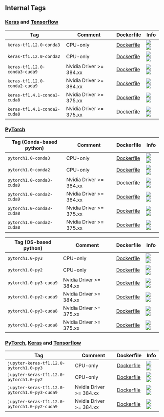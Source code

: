 ## Internal Tags

### [Keras](https://keras.io/) and [Tensorflow](https://www.tensorflow.org/)

| Tag   | Comment | Dockerfile | Info  |
| ----- | ------- | ---------- | ----  |
| `keras-tf1.12.0-conda3` | CPU-only | [Dockerfile](docker/keras-tf1.12.0-conda3/Dockerfile) | [![](https://images.microbadger.com/badges/image/wqael/notebooks:keras-tf1.12.0-conda3.svg) ![](https://images.microbadger.com/badges/commit/wqael/notebooks:keras-tf1.12.0-conda3.svg)](https://microbadger.com/images/wqael/notebooks:keras-tf1.12.0-conda3) |
| `keras-tf1.12.0-conda2` | CPU-only | [Dockerfile](docker/keras-tf1.12.0-conda2/Dockerfile) | [![](https://images.microbadger.com/badges/image/wqael/notebooks:keras-tf1.12.0-conda2.svg) ![](https://images.microbadger.com/badges/commit/wqael/notebooks:keras-tf1.12.0-conda2.svg)](https://microbadger.com/images/wqael/notebooks:keras-tf1.12.0-conda2) |
| `keras-tf1.12.0-conda3-cuda9` | Nvidia Driver >= 384.xx | [Dockerfile](docker/keras-tf1.12.0-conda3-cuda9/Dockerfile) | [![](https://images.microbadger.com/badges/image/wqael/notebooks:keras-tf1.12.0-conda3-cuda9.svg) ![](https://images.microbadger.com/badges/commit/wqael/notebooks:keras-tf1.12.0-conda3-cuda9.svg)](https://microbadger.com/images/wqael/notebooks:keras-tf1.12.0-conda3-cuda9) |
| `keras-tf1.12.0-conda2-cuda9` | Nvidia Driver >= 384.xx | [Dockerfile](docker/keras-tf1.12.0-conda2-cuda9/Dockerfile) | [![](https://images.microbadger.com/badges/image/wqael/notebooks:keras-tf1.12.0-conda2-cuda9.svg) ![](https://images.microbadger.com/badges/commit/wqael/notebooks:keras-tf1.12.0-conda2-cuda9.svg)](https://microbadger.com/images/wqael/notebooks:keras-tf1.12.0-conda2-cuda9) |
| `keras-tf1.4.1-conda3-cuda8` | Nvidia Driver >= 375.xx | [Dockerfile](docker/keras-tf1.4.1-conda3-cuda8/Dockerfile) | [![](https://images.microbadger.com/badges/image/wqael/notebooks:keras-tf1.4.1-conda3-cuda8.svg) ![](https://images.microbadger.com/badges/commit/wqael/notebooks:keras-tf1.4.1-conda3-cuda8.svg)](https://microbadger.com/images/wqael/notebooks:keras-tf1.4.1-conda3-cuda8) |
| `keras-tf1.4.1-conda2-cuda8` | Nvidia Driver >= 375.xx | [Dockerfile](docker/keras-tf1.4.1-conda2-cuda8/Dockerfile) | [![](https://images.microbadger.com/badges/image/wqael/notebooks:keras-tf1.4.1-conda2-cuda8.svg) ![](https://images.microbadger.com/badges/commit/wqael/notebooks:keras-tf1.4.1-conda2-cuda8.svg)](https://microbadger.com/images/wqael/notebooks:keras-tf1.4.1-conda2-cuda8) |


### [PyTorch](https://pytorch.org/)

| Tag (Conda-based python) | Comment | Dockerfile | Info |
| ------------------------ | ------- | ---------- | ---- |
| `pytorch1.0-conda3` | CPU-only | [Dockerfile](docker/pytorch1.0-conda3/Dockerfile) | [![](https://images.microbadger.com/badges/image/wqael/notebooks:pytorch1.0-conda3.svg) ![](https://images.microbadger.com/badges/commit/wqael/notebooks:pytorch1.0-conda3.svg)](https://microbadger.com/images/wqael/notebooks:pytorch1.0-conda3) |
| `pytorch1.0-conda2` | CPU-only | [Dockerfile](docker/pytorch1.0-conda2/Dockerfile) | [![](https://images.microbadger.com/badges/image/wqael/notebooks:pytorch1.0-conda2.svg) ![](https://images.microbadger.com/badges/commit/wqael/notebooks:pytorch1.0-conda2.svg)](https://microbadger.com/images/wqael/notebooks:pytorch1.0-conda2) |
| `pytorch1.0-conda3-cuda9` | Nvidia Driver >= 384.xx | [Dockerfile](docker/pytorch1.0-conda3-cuda9/Dockerfile) | [![](https://images.microbadger.com/badges/image/wqael/notebooks:pytorch1.0-conda3-cuda9.svg) ![](https://images.microbadger.com/badges/commit/wqael/notebooks:pytorch1.0-conda3-cuda9.svg)](https://microbadger.com/images/wqael/notebooks:pytorch1.0-conda3-cuda9) |
| `pytorch1.0-conda2-cuda9` | Nvidia Driver >= 384.xx | [Dockerfile](docker/pytorch1.0-conda2-cuda9/Dockerfile) | [![](https://images.microbadger.com/badges/image/wqael/notebooks:pytorch1.0-conda2-cuda9.svg) ![](https://images.microbadger.com/badges/commit/wqael/notebooks:pytorch1.0-conda2-cuda9.svg)](https://microbadger.com/images/wqael/notebooks:pytorch1.0-conda2-cuda9) |
| `pytorch1.0-conda3-cuda8` | Nvidia Driver >= 375.xx | [Dockerfile](docker/pytorch1.0-conda3-cuda8/Dockerfile) | [![](https://images.microbadger.com/badges/image/wqael/notebooks:pytorch1.0-conda3-cuda8.svg) ![](https://images.microbadger.com/badges/commit/wqael/notebooks:pytorch1.0-conda3-cuda8.svg)](https://microbadger.com/images/wqael/notebooks:pytorch1.0-conda3-cuda8) |
| `pytorch1.0-conda2-cuda8` | Nvidia Driver >= 375.xx | [Dockerfile](docker/pytorch1.0-conda2-cuda8/Dockerfile) | [![](https://images.microbadger.com/badges/image/wqael/notebooks:pytorch1.0-conda2-cuda8.svg) ![](https://images.microbadger.com/badges/commit/wqael/notebooks:pytorch1.0-conda2-cuda8.svg)](https://microbadger.com/images/wqael/notebooks:pytorch1.0-conda2-cuda8) |

| Tag (OS-based python) | Comment | Dockerfile | Info |
| --------------------- | ------- | ---------- | ---- |
| `pytorch1.0-py3` | CPU-only | [Dockerfile](docker/pytorch1.0-py3/Dockerfile) | [![](https://images.microbadger.com/badges/image/wqael/notebooks:pytorch1.0-py3.svg) ![](https://images.microbadger.com/badges/commit/wqael/notebooks:pytorch1.0-py3.svg)](https://microbadger.com/images/wqael/notebooks:pytorch1.0-py3) |
| `pytorch1.0-py2` | CPU-only | [Dockerfile](docker/pytorch1.0-py2/Dockerfile) | [![](https://images.microbadger.com/badges/image/wqael/notebooks:pytorch1.0-py2.svg) ![](https://images.microbadger.com/badges/commit/wqael/notebooks:pytorch1.0-py2.svg)](https://microbadger.com/images/wqael/notebooks:pytorch1.0-py2) |
| `pytorch1.0-py3-cuda9` | Nvidia Driver >= 384.xx | [Dockerfile](docker/pytorch1.0-py3-cuda9/Dockerfile) | [![](https://images.microbadger.com/badges/image/wqael/notebooks:pytorch1.0-py3-cuda9.svg) ![](https://images.microbadger.com/badges/commit/wqael/notebooks:pytorch1.0-py3-cuda9.svg)](https://microbadger.com/images/wqael/notebooks:pytorch1.0-py3-cuda9) |
| `pytorch1.0-py2-cuda9` | Nvidia Driver >= 384.xx | [Dockerfile](docker/pytorch1.0-py2-cuda9/Dockerfile) | [![](https://images.microbadger.com/badges/image/wqael/notebooks:pytorch1.0-py2-cuda9.svg) ![](https://images.microbadger.com/badges/commit/wqael/notebooks:pytorch1.0-py2-cuda9.svg)](https://microbadger.com/images/wqael/notebooks:pytorch1.0-py2-cuda9) |
| `pytorch1.0-py3-cuda8` | Nvidia Driver >= 375.xx | [Dockerfile](docker/pytorch1.0-py3-cuda8/Dockerfile) | [![](https://images.microbadger.com/badges/image/wqael/notebooks:pytorch1.0-py3-cuda8.svg) ![](https://images.microbadger.com/badges/commit/wqael/notebooks:pytorch1.0-py3-cuda8.svg)](https://microbadger.com/images/wqael/notebooks:pytorch1.0-py3-cuda8) |
| `pytorch1.0-py2-cuda8` | Nvidia Driver >= 375.xx | [Dockerfile](docker/pytorch1.0-py2-cuda8/Dockerfile) | [![](https://images.microbadger.com/badges/image/wqael/notebooks:pytorch1.0-py2-cuda8.svg) ![](https://images.microbadger.com/badges/commit/wqael/notebooks:pytorch1.0-py2-cuda8.svg)](https://microbadger.com/images/wqael/notebooks:pytorch1.0-py2-cuda8) |


### [PyTorch](https://pytorch.org/), [Keras](https://keras.io/) and [Tensorflow](https://www.tensorflow.org/)

| Tag   | Comment | Dockerfile | Info  |
| ----- | ------- | ---------- | ----  |
| `jupyter-keras-tf1.12.0-pytorch1.0-py3` | CPU-only | [Dockerfile](docker/jupyter-keras-tf1.12.0-pytorch1.0-py3/Dockerfile) | [![](https://images.microbadger.com/badges/image/wqael/notebooks:jupyter-keras-tf1.12.0-pytorch1.0-py3.svg) ![](https://images.microbadger.com/badges/commit/wqael/notebooks:jupyter-keras-tf1.12.0-pytorch1.0-py3.svg)](https://microbadger.com/images/wqael/notebooks:jupyter-keras-tf1.12.0-pytorch1.0-py3) |
| `jupyter-keras-tf1.12.0-pytorch1.0-py2` | CPU-only | [Dockerfile](docker/jupyter-keras-tf1.12.0-pytorch1.0-py2/Dockerfile) | [![](https://images.microbadger.com/badges/image/wqael/notebooks:jupyter-keras-tf1.12.0-pytorch1.0-py2.svg) ![](https://images.microbadger.com/badges/commit/wqael/notebooks:jupyter-keras-tf1.12.0-pytorch1.0-py2.svg)](https://microbadger.com/images/wqael/notebooks:jupyter-keras-tf1.12.0-pytorch1.0-py2) |
| `jupyter-keras-tf1.12.0-pytorch1.0-py3-cuda9` | Nvidia Driver >= 384.xx | [Dockerfile](docker/jupyter-keras-tf1.12.0-pytorch1.0-py3-cuda9/Dockerfile) | [![](https://images.microbadger.com/badges/image/wqael/notebooks:jupyter-keras-tf1.12.0-pytorch1.0-py3-cuda9.svg) ![](https://images.microbadger.com/badges/commit/wqael/notebooks:jupyter-keras-tf1.12.0-pytorch1.0-py3-cuda9.svg)](https://microbadger.com/images/wqael/notebooks:jupyter-keras-tf1.12.0-pytorch1.0-py3-cuda9) |
| `jupyter-keras-tf1.12.0-pytorch1.0-py2-cuda9` | Nvidia Driver >= 384.xx | [Dockerfile](docker/jupyter-keras-tf1.12.0-pytorch1.0-py2-cuda9/Dockerfile) | [![](https://images.microbadger.com/badges/image/wqael/notebooks:jupyter-keras-tf1.12.0-pytorch1.0-py2-cuda9.svg) ![](https://images.microbadger.com/badges/commit/wqael/notebooks:jupyter-keras-tf1.12.0-pytorch1.0-py2-cuda9.svg)](https://microbadger.com/images/wqael/notebooks:jupyter-keras-tf1.12.0-pytorch1.0-py2-cuda9) |
